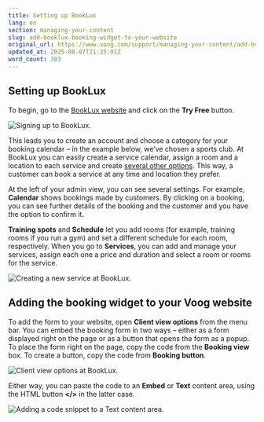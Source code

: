 ```yaml
---
title: Setting up BookLux
lang: en
section: managing-your-content
slug: add-booklux-booking-widget-to-your-website
original_url: https://www.voog.com/support/managing-your-content/add-booklux-booking-widget-to-your-website
updated_at: 2025-08-07T21:25:01Z
word_count: 383
---
```

## Setting up BookLux

To begin, go to the [BookLux website](https://www.booklux.com/) and click on the **Try Free** button.  

![Signing up to BookLux.](https://media.voog.com/0000/0036/2183/photos/booklux%20signup_block.png "Signing up to BookLux.")

  
This leads you to create an account and choose a category for your booking calendar – in the example below, we’ve chosen a sports club. At BookLux you can easily create a service calendar, assign a room and a location to each service and create [several other options](https://www.booklux.com/en#overview). This way, a customer can book a service at any time and location they prefer.  
  
At the left of your admin view, you can see several settings. For example, **Calendar** shows bookings made by customers. By clicking on a booking, you can see further details of the booking and the customer and you have the option to confirm it.  
  
**Training spots** and **Schedule** let you add rooms (for example, training rooms if you run a gym) and set a different schedule for each room, respectively. When you go to **Services**, you can add and manage your services, assign each one a price and duration and select a room or rooms for the service.  

![Creating a new service at BookLux.](https://media.voog.com/0000/0036/2183/photos/booklux%20create%20new%20service_block.png "Creating a new service at BookLux.")

## Adding the booking widget to your Voog website

To add the form to your website, open **Client view options** from the menu bar. You can embed the booking form in two ways – either as a form displayed right on the page or as a button that opens the form as a popup. To place the form right on the page, copy the code from the **Booking view** box. To create a button, copy the code from **Booking button**.  
  

![Client view options at BookLux.](https://media.voog.com/0000/0036/2183/photos/booklux%20client%20view_block.png "Client view options at BookLux.")

  
Either way, you can paste the code to an **Embed** or **Text** content area, using the HTML button **</>** in the latter case.  

![Adding a code snippet to a Text content area.](https://media.voog.com/0000/0036/2183/photos/Sisu_haldamine7-3_block.png "Adding a code snippet to a Text content area.")
